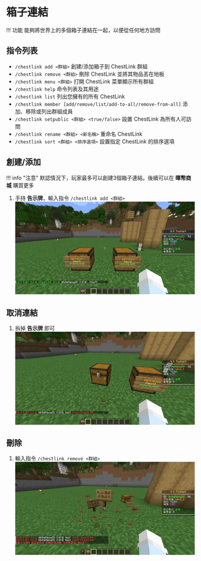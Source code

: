# 箱子連結
!!! 功能
    能夠將世界上的多個箱子連結在一起，以便從任何地方訪問

## 指令列表
- `/chestlink add <群組>` 創建/添加箱子到 ChestLink 群組
- `/chestlink remove <群組>` 刪除 ChestLink 並將其物品丟在地板
- `/chestlink menu <群組>` 打開 ChestLink 菜單顯示所有群組
- `/chestlink help` 命令列表及其用途
- `/chestlink list` 列出您擁有的所有 ChestLink
- `/chestlink member [add/remove/list/add-to-all/remove-from-all]` 添加、移除或列出群組成員
- `/chestlink setpublic <群組> <true/false>` 設置 ChestLink 為所有人可訪問
- `/chestlink rename <群組> <新名稱>` 重命名 ChestLink
- `/chestlink sort <群組> <排序選項>` 設置指定 ChestLink 的排序選項

## 創建/添加
!!! info "注意"
    默認情況下，玩家最多可以創建3個箱子連結。後續可以在 **暉幣商城** 購買更多
1. 手持 **告示牌**，輸入指令 `/chestlink add <群組>`
![圖片](assets/chestlink/create.png)

## 取消連結
1. 拆掉 **告示牌** 即可
![圖片](assets/chestlink/unlink.png)

## 刪除
1. 輸入指令 `/chestlink remove <群組>`
![圖片](assets/chestlink/remove.png)

